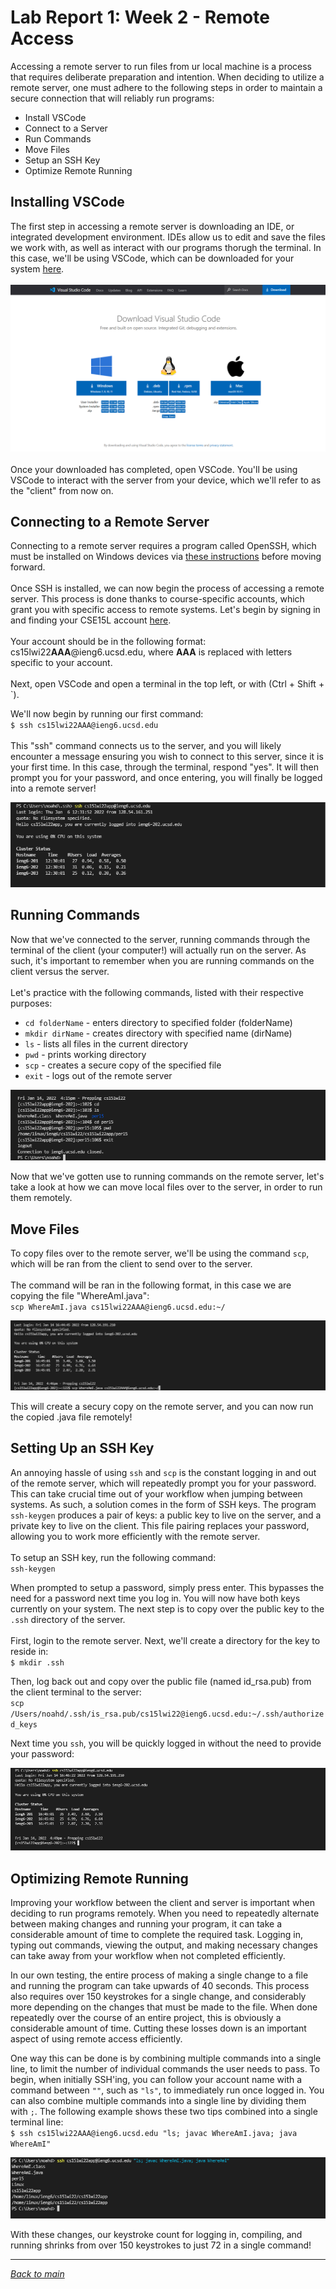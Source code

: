 # Lab Report 1: Week 2 - Remote Access

Accessing a remote server to run files from ur local machine is a process that requires deliberate preparation and intention. When deciding to utilize a remote server, one must adhere to the following steps in order to maintain a secure connection that will reliably run programs:
* Install VSCode
* Connect to a Server
* Run Commands
* Move Files
* Setup an SSH Key
* Optimize Remote Running

## Installing VSCode
The first step in accessing a remote server is downloading an IDE, or integrated development environment. IDEs allow us to edit and save the files we work with, as well as interact with our programs thorugh the terminal. In this case, we'll be using VSCode, which can be downloaded for your system [here](https://code.visualstudio.com/download).\
\
![vscodeDownload.png](vscodeDownload.png)
\
\
Once your downloaded has completed, open VSCode. You'll be using VSCode to interact with the server from your device, which we'll refer to as the "client" from now on.

## Connecting to a Remote Server
Connecting to a remote server requires a program called OpenSSH, which must be installed on Windows devices via [these instructions](https://docs.microsoft.com/en-us/windows-server/administration/openssh/openssh_install_firstuse) before moving forward.\
\
Once SSH is installed, we can now begin the process of accessing a remote server. This process is done thanks to course-specific accounts, which grant you with specific access to remote systems. Let's begin by signing in and finding your CSE15L account [here](https://sdacs.ucsd.edu/~icc/index.php).\
\
Your account should be in the following format:\
cs15lwi22**AAA**@ieng6.ucsd.edu, where **AAA** is replaced with letters specific to your account.\
\
Next, open VSCode and open a terminal in the top left, or with (Ctrl + Shift + `).

We'll now begin by running our first command:\
`$ ssh cs15lwi22AAA@ieng6.ucsd.edu`\
\
This "ssh" command connects us to the server, and you will likely encounter a message ensuring you wish to connect to this server, since it is your first time. In this case, through the terminal, respond "yes". It will then prompt you for your password, and once entering, you will finally be logged into a remote server!

![firstSSH](firstSSH.png)
## Running Commands
Now that we've connected to the server, running commands through the terminal of the client (your computer!) will actually run on the server. As such, it's important to remember when you are running commands on the client versus the server. \
\
Let's practice with the following commands, listed with their respective purposes:
* `cd folderName` - enters directory to specified folder (folderName)
* `mkdir dirName` - creates directory with specified name (dirName)
* `ls` - lists all files in the current directory
* `pwd` - prints working directory
* `scp` - creates a secure copy of the specified file
* `exit` - logs out of the remote server

![practiceCommands.png](practiceCommands.png)

Now that we've gotten use to running commands on the remote server, let's take a look at how we can move local files over to the server, in order to run them remotely.

## Move Files
To copy files over to the remote server, we'll be using the command `scp`, which will be ran from the client to send over to the server.\
\
The command will be ran in the following format, in this case we are copying the file "WhereAmI.java":\
`scp WhereAmI.java cs15lwi22AAA@ieng6.ucsd.edu:~/`

![scpCommand](scpCommand.png)

This will create a secury copy on the remote server, and you can now run the copied .java file remotely!
## Setting Up an SSH Key
An annoying hassle of using `ssh` and `scp` is the constant logging in and out of the remote server, which will repeatedly prompt you for your password. This can take crucial time out of your workflow when jumping between systems. As such, a solution comes in the form of SSH keys. The program `ssh-keygen` produces a pair of keys: a public key to live on the server, and a private key to live on the client. This file pairing replaces your password, allowing you to work more efficiently with the remote server.\
\
To setup an SSH key, run the following command:\
`ssh-keygen`

When prompted to setup a password, simply press enter. This bypasses the need for a password next time you log in. You will now have both keys currently on your system. The next step is to copy over the public key to the `.ssh` directory of the server.\
\
First, login to the remote server. Next, we'll create a directory for the key to reside in:\
`$ mkdir .ssh`

Then, log back out and copy over the public file (named id_rsa.pub) from the client terminal to the server:\
`scp /Users/noahd/.ssh/is_rsa.pub/cs15lwi22@ieng6.ucsd.edu:~/.ssh/authorized_keys`

Next time you `ssh`, you will be quickly logged in without the need to provide your password:

![sshKey.png](sshKey.png)

## Optimizing Remote Running
Improving your workflow between the client and server is important when deciding to run programs remotely. When you need to repeatedly alternate between making changes and running your program, it can take a considerable amount of time to complete the required task. Logging in, typing out commands, viewing the output, and making necessary changes can take away from your workflow when not completed efficiently. 

In our own testing, the entire process of making a single change to a file and running the program can take upwards of 40 seconds. This process also requires over 150 keystrokes for a single change, and considerably more depending on the changes that must be made to the file. When done repeatedly over the course of an entire project, this is obviously a considerable amount of time. Cutting these losses down is an important aspect of using remote access efficiently.

One way this can be done is by combining multiple commands into a single line, to limit the number of individual commands the user needs to pass. To begin, when initially SSH'ing, you can follow your account name with a command between `""`, such as `"ls"`, to immediately run once logged in. You can also combine multiple commands into a single line by dividing them with `;`. The following example shows these two tips combined into a single terminal line:\
`$ ssh cs15lwi22AAA@ieng6.ucsd.edu "ls; javac WhereAmI.java; java WhereAmI"`

![combineCommands.png](combineCommands.png)

With these changes, our keystroke count for logging in, compiling, and running shrinks from over 150 keystrokes to just 72 in a single command!

---
[*Back to main*](https://njaurigue.github.io/cse15l-lab-reports/index.html)